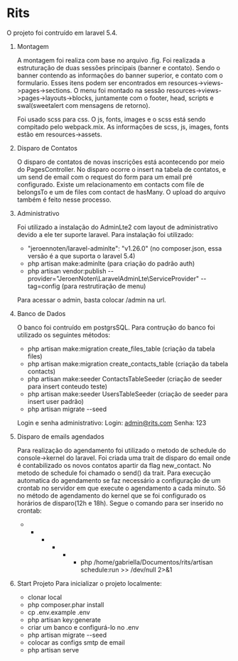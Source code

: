 # Rits

O projeto foi contruído em laravel 5.4.

1. Montagem

	A montagem foi realiza com base no arquivo .fig. Foi realizada a estruturação de duas sessões principais (banner e contato). Sendo o banner contendo as informações do banner superior, e contato com o formulario. Esses itens podem ser encontrados em resources->views->pages->sections. O menu foi montado na sessão resources->views->pages->layouts->blocks, juntamente com o footer, head, scripts e swal(sweetalert com mensagens de retorno).

	Foi usado scss para css. O js, fonts, images e o scss está sendo compitado pelo webpack.mix. As informações de scss, js, images, fonts estão em resources->assets.

2. Disparo de Contatos
	
	O disparo de contatos de novas inscrições está acontecendo por meio do PagesController. No disparo ocorre o insert na tabela de contatos, e um send de email com o request do form para um email pré configurado. Existe um relacionamento em contacts com file de belongsTo e um de files com contact de hasMany. O upload do arquivo também é feito nesse processo. 

3. Administrativo

	Foi utilizado a instalação do AdminLte2 com layout de administrativo devido a ele ter suporte laravel. Para instalação foi utilizado:
	-  "jeroennoten/laravel-adminlte": "v1.26.0" (no composer.json, essa versão é a que suporta o laravel 5.4)
	-  php artisan make:adminlte (para criação do padrão auth)
	- php artisan vendor:publish --provider="JeroenNoten\LaravelAdminLte\ServiceProvider" --tag=config (para restrutiração de menu)

	Para acessar o admin, basta colocar /admin na url.

4. Banco de Dados

	O banco foi contruído em postgrsSQL. Para contrução do banco foi utilizado os seguintes métodos:
	- php artisan make:migration create_files_table (criação da tabela files)
	- php artisan make:migration create_contacts_table (criação da tabela contacts)
	- php artisan make:seeder ContactsTableSeeder (criação de seeder para insert conteudo teste)
	- php artisan make:seeder UsersTableSeeder (criação de seeder para insert user padrão)
	- php artisan migrate --seed

	Login e senha administrativo:
	Login: admin@rits.com
	Senha: 123

5. Disparo de emails agendados

	Para realização do agendamento foi utilizado o metodo de schedule do console->kernel do laravel. Foi criada uma trait de disparo do email onde é contabilizado os novos contatos apartir da flag new_contact. No metodo de schedule foi chamado o send() da trait. Para execução automatica do agendamento se faz necessário a configuração de um crontab no servidor em que execute o agendamento a cada minuto. Só no método de agendamento do kernel que se foi configurado os horários de disparo(12h e 18h). Segue o comando para ser inserido no crontab:

	- * * * * * php /home/gabriella/Documentos/rits/artisan schedule:run >> /dev/null 2>&1

6. Start Projeto
	Para inicializar o projeto localmente:
	- clonar local
	- php composer.phar install
	- cp .env.example .env
	- php artisan key:generate
	- criar um banco e configurá-lo no .env
	- php artisan migrate --seed
	- colocar as configs smtp de email
	- php artisan serve
